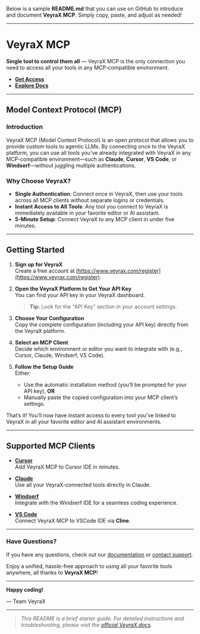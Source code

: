 Below is a sample **README.md** that you can use on GitHub to introduce and document **VeyraX MCP**. Simply copy, paste, and adjust as needed!

---

# VeyraX MCP

**Single tool to control them all** — VeyraX MCP is the only connection you need to access all your tools in any MCP-compatible environment.

- **[Get Access](https://www.veyrax.com/register)**
- **[Explore Docs](https://docs.veyrax.com/mcp)**

---

## Model Context Protocol (MCP)

### Introduction
VeyraX MCP (Model Context Protocol) is an open protocol that allows you to provide custom tools to agentic LLMs. By connecting once to the VeyraX platform, you can use all tools you’ve already integrated with VeyraX in any MCP-compatible environment—such as **Claude**, **Cursor**, **VS Code**, or **Windserf**—without juggling multiple authentications.

### Why Choose VeyraX?
- **Single Authentication**: Connect once in VeyraX, then use your tools across all MCP clients without separate logins or credentials.
- **Instant Access to All Tools**: Any tool you connect to VeyraX is immediately available in your favorite editor or AI assistant.
- **5-Minute Setup**: Connect VeyraX to any MCP client in under five minutes.

---

## Getting Started

1. **Sign up for VeyraX**  
   Create a free account at [https://www.veyrax.com/register](https://www.veyrax.com/register).

2. **Open the VeyraX Platform to Get Your API Key**  
   You can find your API key in your VeyraX dashboard.  
   > **Tip:** Look for the “API Key” section in your account settings.

3. **Choose Your Configuration**  
   Copy the complete configuration (including your API key) directly from the VeyraX platform.

4. **Select an MCP Client**  
   Decide which environment or editor you want to integrate with (e.g., Cursor, Claude, Windserf, VS Code).

5. **Follow the Setup Guide**  
   Either:
   - Use the automatic installation method (you’ll be prompted for your API key), **OR**
   - Manually paste the copied configuration into your MCP client’s settings.

That’s it! You’ll now have instant access to every tool you’ve linked to VeyraX in all your favorite editor and AI assistant environments.

---

## Supported MCP Clients

- **[Cursor](https://docs.veyrax.com/mcp/cursor)**  
  Add VeyraX MCP to Cursor IDE in minutes.

- **[Claude](https://docs.veyrax.com/mcp/claude)**  
  Use all your VeyraX-connected tools directly in Claude.

- **[Windserf](https://docs.veyrax.com/mcp/windserf)**  
  Integrate with the Windserf IDE for a seamless coding experience.

- **[VS Code](https://docs.veyrax.com/mcp/vscode)**  
  Connect VeyraX MCP to VSCode IDE via **Cline**.

---

### Have Questions?
If you have any questions, check out our [documentation](https://docs.veyrax.com/mcp) or [contact support](mailto:support@veyrax.com). 

Enjoy a unified, hassle-free approach to using all your favorite tools anywhere, all thanks to **VeyraX MCP**! 

---

**Happy coding!**  

— Team VeyraX

--- 

> *This README is a brief starter guide. For detailed instructions and troubleshooting, please visit the [official VeyraX docs](https://docs.veyrax.com/mcp).*
